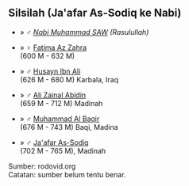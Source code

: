 ## Silsilah (Ja'afar As-Sodiq ke Nabi)

*	» ♂ *[Nabi Muhammad SAW][28188] (Rasulullah)*

*	» ♀ [Fatima Az Zahra][70257]
	<br/>(600 M - 632 M)

*	» ♂ [Husayn Ibn Ali][70255]
	<br/>(626 M - 680 M) Karbala, Iraq

*	» ♂ [Ali Zainal Abidin][70251]
	<br/>(659 M - 712 M) Madinah

*	» ♂ [Muhammad Al Baqir][70247]
	<br/>(676 M - 743 M) Baqi, Madina

*	» ♂ [Ja'afar As-Sodiq][70246]
	<br/>(702 M - 765 M), Madinah

Sumber: rodovid.org<br/>
Catatan: sumber belum tentu benar.

[28188]: http://id.rodovid.org/wk/Orang:28188
[70257]: http://id.rodovid.org/wk/Orang:70257
[70255]: http://id.rodovid.org/wk/Orang:70255
[70251]: http://id.rodovid.org/wk/Orang:70251
[70247]: http://id.rodovid.org/wk/Orang:70247
[70246]: http://id.rodovid.org/wk/Orang:70246
